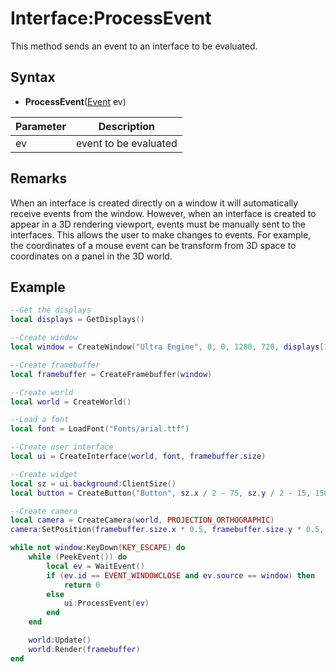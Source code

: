 # Interface:ProcessEvent

This method sends an event to an interface to be evaluated.

## Syntax

- **ProcessEvent**([Event](Event) ev)

| Parameter | Description |
|---|---|
| ev | event to be evaluated |

## Remarks

When an interface is created directly on a window it will automatically receive events from the window. However, when an interface is created to appear in a 3D rendering viewport, events must be manually sent to the interfaces. This allows the user to make changes to events. For example, the coordinates of a mouse event can be transform from 3D space to coordinates on a panel in the 3D world.

## Example

```lua
--Get the displays
local displays = GetDisplays()

--Create window
local window = CreateWindow("Ultra Engine", 0, 0, 1280, 720, displays[1])

--Create framebuffer
local framebuffer = CreateFramebuffer(window)

--Create world
local world = CreateWorld()

--Load a font
local font = LoadFont("Fonts/arial.ttf")

--Create user interface
local ui = CreateInterface(world, font, framebuffer.size)

--Create widget
local sz = ui.background:ClientSize()
local button = CreateButton("Button", sz.x / 2 - 75, sz.y / 2 - 15, 150, 30, ui.background)

--Create camera
local camera = CreateCamera(world, PROJECTION_ORTHOGRAPHIC)
camera:SetPosition(framebuffer.size.x * 0.5, framebuffer.size.y * 0.5, 0)

while not window:KeyDown(KEY_ESCAPE) do
    while (PeekEvent()) do
        local ev = WaitEvent()
        if (ev.id == EVENT_WINDOWCLOSE and ev.source == window) then
            return 0
        else
            ui:ProcessEvent(ev)
        end
    end

    world:Update()
    world:Render(framebuffer)
end
```
